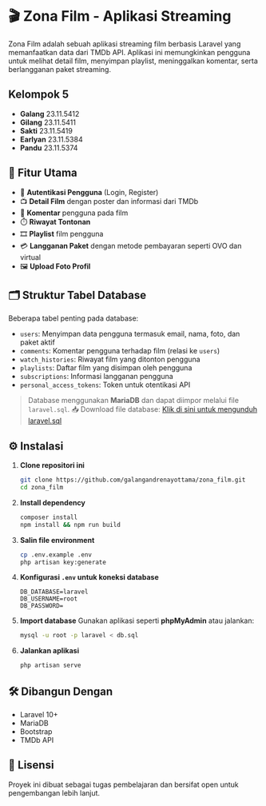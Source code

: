 
# 🎬 Zona Film - Aplikasi Streaming

Zona Film adalah sebuah aplikasi streaming film berbasis Laravel yang memanfaatkan data dari TMDb API. Aplikasi ini memungkinkan pengguna untuk melihat detail film, menyimpan playlist, meninggalkan komentar, serta berlangganan paket streaming.

## Kelompok 5
- **Galang** 23.11.5412
- **Gilang** 23.11.5411
- **Sakti** 23.11.5419
- **Earlyan** 23.11.5384
- **Pandu** 23.11.5374

## 🚀 Fitur Utama

- 🔐 **Autentikasi Pengguna** (Login, Register)
- 📺 **Detail Film** dengan poster dan informasi dari TMDb
- 📜 **Komentar** pengguna pada film
- ⏱️ **Riwayat Tontonan**
- 🎞️ **Playlist** film pengguna
- 💳 **Langganan Paket** dengan metode pembayaran seperti OVO dan virtual
- 🖼️ **Upload Foto Profil**

## 🗂️ Struktur Tabel Database

Beberapa tabel penting pada database:
- `users`: Menyimpan data pengguna termasuk email, nama, foto, dan paket aktif
- `comments`: Komentar pengguna terhadap film (relasi ke `users`)
- `watch_histories`: Riwayat film yang ditonton pengguna
- `playlists`: Daftar film yang disimpan oleh pengguna
- `subscriptions`: Informasi langganan pengguna
- `personal_access_tokens`: Token untuk otentikasi API

> Database menggunakan **MariaDB** dan dapat diimpor melalui file `laravel.sql`.
> 📥 Download file database: [Klik di sini untuk mengunduh laravel.sql](https://drive.google.com/file/d/17Y6zwZbPBsOTaML4mi7IqjekEfcPBhJ5/view?usp=sharing)

## ⚙️ Instalasi

1. **Clone repositori ini**
   ```bash
   git clone https://github.com/galangandrenayottama/zona_film.git
   cd zona_film
   ```

2. **Install dependency**
   ```bash
   composer install
   npm install && npm run build
   ```

3. **Salin file environment**
   ```bash
   cp .env.example .env
   php artisan key:generate
   ```

4. **Konfigurasi `.env` untuk koneksi database**
   ```env
   DB_DATABASE=laravel
   DB_USERNAME=root
   DB_PASSWORD=
   ```

5. **Import database**
   Gunakan aplikasi seperti **phpMyAdmin** atau jalankan:
   ```bash
   mysql -u root -p laravel < db.sql
   ```

6. **Jalankan aplikasi**
   ```bash
   php artisan serve
   ```

## 🛠️ Dibangun Dengan

- Laravel 10+
- MariaDB
- Bootstrap
- TMDb API

## 📄 Lisensi

Proyek ini dibuat sebagai tugas pembelajaran dan bersifat open untuk pengembangan lebih lanjut.
